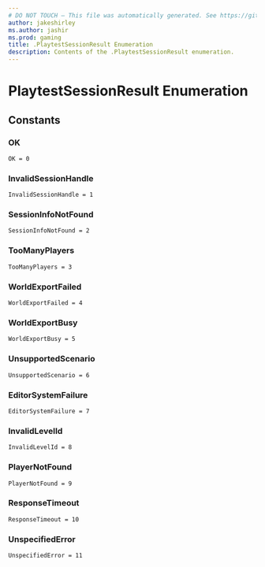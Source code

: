 ```yaml
---
# DO NOT TOUCH — This file was automatically generated. See https://github.com/mojang/minecraftapidocsgenerator to modify descriptions, examples, etc.
author: jakeshirley
ms.author: jashir
ms.prod: gaming
title: .PlaytestSessionResult Enumeration
description: Contents of the .PlaytestSessionResult enumeration.
---
```

# PlaytestSessionResult Enumeration

## Constants
### **OK**
`OK = 0`
### **InvalidSessionHandle**
`InvalidSessionHandle = 1`
### **SessionInfoNotFound**
`SessionInfoNotFound = 2`
### **TooManyPlayers**
`TooManyPlayers = 3`
### **WorldExportFailed**
`WorldExportFailed = 4`
### **WorldExportBusy**
`WorldExportBusy = 5`
### **UnsupportedScenario**
`UnsupportedScenario = 6`
### **EditorSystemFailure**
`EditorSystemFailure = 7`
### **InvalidLevelId**
`InvalidLevelId = 8`
### **PlayerNotFound**
`PlayerNotFound = 9`
### **ResponseTimeout**
`ResponseTimeout = 10`
### **UnspecifiedError**
`UnspecifiedError = 11`
